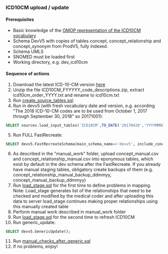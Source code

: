 ### ICD10CM upload / update

#### Prerequisites
- Basic knowledge of the [OMOP representation of the ICD10CM vocabulary](https://www.ohdsi.org/web/wiki/doku.php?id=documentation:vocabulary:icd10cm)
- Schema DevV5 with copies of tables concept, concept_relationship and concept_synonym from ProdV5, fully indexed. 
- Schema UMLS
- SNOMED must be loaded first
- Working directory, e.g. dev_icd10cm

#### Sequence of actions
1. Download the latest ICD-10-CM version [here](ftp://ftp.cdc.gov/pub/Health_Statistics/NCHS/Publications/ICD10CM/YYYY)
2. Unzip the file ICD10CM_FYYYYY_code_descriptions.zip, extract icd10cm_order_YYYY.txt and rename to icd10cm.txt
3. Run [create_source_tables.sql](https://github.com/OHDSI/Vocabulary-v5.0/blob/master/ICD10CM/create_source_tables.sql)
4. Run in devv5 (with fresh vocabulary date and version, e.g. according "The 2018 ICD-10-CM codes are to be used from October 1, 2017 through September 30, 2018" so 20171001): 
```sql
SELECT sources.load_input_tables('ICD10CM',TO_DATE('20170428','YYYYMMDD'),'ICD10CM FY2017 code descriptions');
```
5. Run FULL FastRecreate:
```sql
SELECT devv5.FastRecreateSchema(main_schema_name=>'devv5', include_concept_ancestor=>true, include_deprecated_rels=>true, include_synonyms=>true);
```
6. As described in the "manual_work" folder, upload concept_manual.csv and concept_relationship_manual.csv into eponymous tables, which exist by default in the dev schema after the FastRecreate.
   If you already have manual staging tables, obligatory create backups of them (e.g. concept_relationship_manual_backup_ddmmyy, concept_manual_backup_ddmmyy)
7. Run [load_stage.sql](https://github.com/OHDSI/Vocabulary-v5.0/blob/master/ICD10CM/load_stage.sql) for the first time to define problems in mapping.
   Note: Load_stage generates list of the relationships that need to be checked and modified by the medical coder and after uploading this data to server load_stage continues making proper relationships using this manually created table
8. Perform manual work described in manual_work folder
9. Run [load_stage.sql](https://github.com/OHDSI/Vocabulary-v5.0/blob/master/ICD10CM/load_stage.sql) for the second time to refresh ICD10CM
10. Run generic_update: 
```sql
SELECT devv5.GenericUpdate();
```
11. Run [manual_checks_after_generic.sql](https://github.com/OHDSI/Vocabulary-v5.0/blob/master/working/manual_checks_after_generic.sql)
12. If no problems, enjoy!

